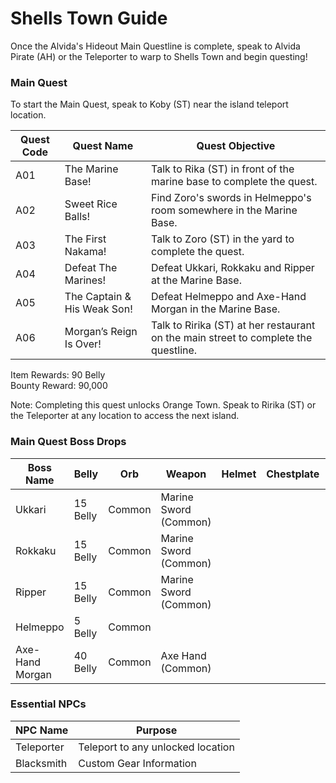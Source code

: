 # Shells Town Guide

Once the Alvida's Hideout Main Questline is complete, speak to Alvida Pirate (AH) or the Teleporter to warp to Shells Town and begin questing!

### Main Quest

To start the Main Quest, speak to Koby (ST) near the island teleport location.

| Quest Code| Quest Name                    | Quest Objective|
|-----------|-----------                    |-----------|
| A01       | The Marine Base!              |Talk to Rika (ST) in front of the marine base to complete the quest.|
| A02       | Sweet Rice Balls!             |Find Zoro's swords in Helmeppo's room somewhere in the Marine Base.|
| A03       | The First Nakama!             |Talk to Zoro (ST) in the yard to complete the quest.|
| A04       | Defeat The Marines!           |Defeat Ukkari, Rokkaku and Ripper at the Marine Base.|
| A05       | The Captain & His Weak Son!   |Defeat Helmeppo and Axe-Hand Morgan in the Marine Base.|
| A06       | Morgan’s Reign Is Over!       |Talk to Ririka (ST) at her restaurant on the main street to complete the questline.|

Item Rewards: 90 Belly<br>
Bounty Reward: 90,000

Note: Completing this quest unlocks Orange Town. Speak to Ririka (ST) or the Teleporter at any location to access the next island.

### Main Quest Boss Drops

| Boss Name      | Belly    | Orb    | Weapon               | Helmet    | Chestplate | Leggings  | Boots     | Other     |
|-----------     |----------|--------|-----------           |-----------|----------- |-----------|-----------|-----------|
| Ukkari         | 15 Belly | Common | Marine Sword (Common)|           |            |           |           |           |
| Rokkaku        | 15 Belly | Common | Marine Sword (Common)|           |            |           |           |           |
| Ripper         | 15 Belly | Common | Marine Sword (Common)|           |            |           |           |           |
| Helmeppo       | 5 Belly  | Common |                      |           |            |           |           |           |
| Axe-Hand Morgan| 40 Belly | Common | Axe Hand (Common)    |           |            |           |           |           |

### Essential NPCs

| NPC Name         | Purpose                            |
|-------------     |-----------                         |
| Teleporter       | Teleport to any unlocked location  |
| Blacksmith       | Custom Gear Information            |